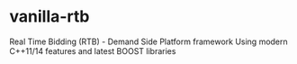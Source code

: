 # vanilla-rtb
Real Time Bidding (RTB) - Demand Side Platform framework 
Using modern C++11/14  features and latest BOOST libraries 

